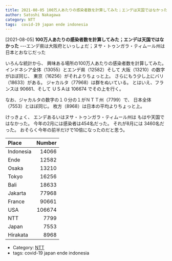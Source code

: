 ```yaml
---
title: 2021-08-05 100万人あたりの感染者数を計算してみた；エンデは天国ではなかった ---エンデ県は大阪府といっしょだ；ヌサ・トゥンガラ・ティムール州は日本とおなじだった
author: Satoshi Nakagawa
category: NTT
tags:  covid-19 japan ende indonesia
---
```


[2021-08-05] **100万人あたりの感染者数を計算してみた；エンデは天国ではなかった**  ---エンデ県は大阪府といっしょだ；ヌサ・トゥンガラ・ティムール州は日本とおなじだった

 いろんな統計から、
興味ある場所の100万人あたりの感染者数を計算してみた。
インドネシア全体（13055）とエンデ県（12582）そして
大阪（13210）の数字がほぼ同じ、
東京（16256）がそれよりちょっと上。
さらにもう少し上にバリ（18633）がある。
ジャカルタ（77968）は群をぬいている。
とはいえ、フランスは 90661、そして
ＵＳＡは 106674 でその上を行く。

 なお、ジャカルタの数字の１０分の１がＮＴＴ州（7799）で、
日本全体（7553）とほぼ同じ。
枚方（8968）は日本の平均よりちょっと上。

 けっきょく、
エンデあるいはヌサ・トゥンガラ・ティムール州は
もはや天国ではなかった。
今年の2月には感染者は454名だった。
それが8月には 3460名だった。
おそらく今年の前半だけで10倍になったのだと思う。

| Place     | Number |
|:----------|-------:|
| Indonesia |  14066 |
| Ende      |  12582 |
| Osaka     |  13210 |
| Tokyo     |  16256 |
| Bali      |  18633 |
| Jakarta   |  77968 |
| France    |  90661 |
| USA       | 106674 |
| NTT       |   7799 |
| Japan     |   7553 |
| Hirakata  |   8968 |

- Category: [NTT](https://merapano.github.io/categories.html#NTT)
- tags:  covid-19 japan ende indonesia
